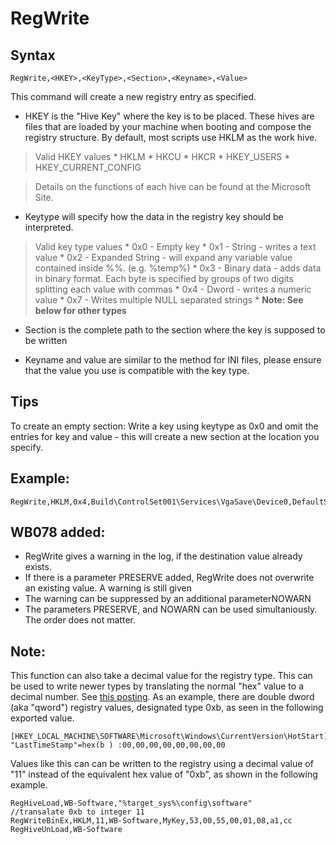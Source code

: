 # RegWrite #

## Syntax ##
```
RegWrite,<HKEY>,<KeyType>,<Section>,<Keyname>,<Value> 
```
This command will create a new registry entry as specified.

  * HKEY is the "Hive Key" where the key is to be placed. These hives are files that are loaded by your machine when booting and compose the registry structure. By default, most scripts use HKLM as the work hive.

> Valid HKEY values
    * HKLM
    * HKCU
    * HKCR
    * HKEY\_USERS
    * HKEY\_CURRENT\_CONFIG

> Details on the functions of each hive can be found at the Microsoft Site.

  * Keytype will specify how the data in the registry key should be interpreted.

> Valid key type values
    * 0x0 - Empty key
    * 0x1 - String - writes a text value
    * 0x2 - Expanded String - will expand any variable value contained inside %%. (e.g. %temp%)
    * 0x3 - Binary data - adds data in binary format. Each byte is specified by groups of two digits splitting each value with commas
    * 0x4 - Dword - writes a numeric value
    * 0x7 - Writes multiple NULL separated strings
      * **Note:  See below for other types**

  * Section is the complete path to the section where the key is supposed to be written

  * Keyname and value are similar to the method for INI files, please ensure that the value you use is compatible with the key type.

## Tips ##
To create an empty section: Write a key using keytype as 0x0 and omit the entries for key and value - this will create a new section at the location you specify.


## Example: ##
```
RegWrite,HKLM,0x4,Build\ControlSet001\Services\VgaSave\Device0,DefaultSettings.XResolution,1024 
```

## WB078 added: ##
  * RegWrite gives a warning in the log, if the destination value already exists.
  * If there is a parameter PRESERVE added, RegWrite does not overwrite an existing value. A warning is still given
  * The warning can be suppressed by an additional parameterNOWARN
  * The parameters PRESERVE, and NOWARN can be used simultaniously. The order does not matter.

## Note: ##
This function can also take a decimal value for the registry type.  This can be used to write newer types by translating the normal "hex" value to a decimal number.  See [this posting](http://reboot.pro/16333/). As an example, there are double dword (aka "qword") registry values, designated type 0xb, as seen in the following exported value.
```
[HKEY_LOCAL_MACHINE\SOFTWARE\Microsoft\Windows\CurrentVersion\HotStart]
"LastTimeStamp"=hex(b ) :00,00,00,00,00,00,00,00
```
Values like this can can be written to the registry using a decimal value of "11" instead of the equivalent hex value of "0xb", as shown in the following example.
```
RegHiveLoad,WB-Software,"%target_sys%\config\software"
//transalate 0xb to integer 11
RegWriteBinEx,HKLM,11,WB-Software,MyKey,53,00,55,00,01,08,a1,cc
RegHiveUnLoad,WB-Software
```
